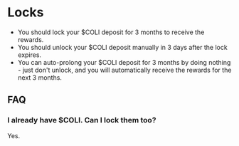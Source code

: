 # Locks

* You should lock your $COLI deposit for 3 months to receive the rewards.
* You should unlock your $COLI deposit manually in 3 days after the lock expires.
* You can auto-prolong your $COLI deposit for 3 months by doing nothing - just don't unlock, and you will automatically receive the rewards for the next 3 months.

## FAQ

### I already have $COLI. Can I lock them too?

Yes.
